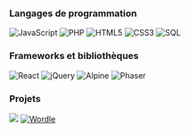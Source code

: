 <!--
**Maria30/Maria30** is a ✨ _special_ ✨ repository because its `README.md` (this file) appears on your GitHub profile.

Here are some ideas to get you started:

- 🔭 I’m currently working on ...
- 🌱 I’m currently learning ...
- 👯 I’m looking to collaborate on ...
- 🤔 I’m looking for help with ...
- 💬 Ask me about ...
- 📫 How to reach me: ...
- 😄 Pronouns: ...
- ⚡ Fun fact: ...
-->

<!-- [![](https://raw.githubusercontent.com/adamalston/adamalston/master/profile.gif)](https://kerckhov3u.dut20.mmi-nancy.fr/) -->

### Langages de programmation

![JavaScript](https://img.shields.io/badge/-JavaScript-000?&logo=JavaScript)
![PHP](https://img.shields.io/badge/-PHP-000?&logo=PHP)
![HTML5](https://img.shields.io/badge/-HTML_5-000?&logo=HTML5)
![CSS3](https://img.shields.io/badge/-CSS_3-000?&logo=CSS3)
![SQL](https://img.shields.io/badge/-SQL-000?&logo=MySQL)

### Frameworks et bibliothèques

![React](https://img.shields.io/badge/-React-000?&logo=React)
![jQuery](https://img.shields.io/badge/-jQuery-000?&logo=jQuery)
![Alpine](https://img.shields.io/badge/-Alpine.js-000?&logo=Alpine.js)
![Phaser](https://img.shields.io/badge/-Phaser3-000?&logo=Phaser3)

### Projets

[![](https://img.shields.io/badge/%20BudgEtu-000)](https://budgetu.trv21.mmi-nancy.fr/)
[![Wordle](https://img.shields.io/badge/%20Wordle-000)](https://kerckhov3u.dut20.mmi-nancy.fr/Wordle/)

<!-- <a href="https://kerckhov3u.dut20.mmi-nancy.fr/"> -->
<!--   <img height="137px" src="https://github-readme-stats.vercel.app/api?username=maria30&hide_title=true&hide_border=true&show_icons=true&include_all_commits=true&count_private=true&line_height=21&text_color=000&icon_color=000&bg_color=0,ea6161,ffc64d,fffc4d,52fa5a&theme=graywhite" /> -->
<!--   <img height="137px" margin="auto" src="https://github-readme-stats.vercel.app/api/top-langs/?username=maria30&hide=html&hide_title=true&hide_border=true&layout=compact&langs_count=6&exclude_repo=comp426,Redventures-Movie-Quotes&text_color=000&icon_color=fff&bg_color=0,90e0ef,00b4d8&theme=graywhite" /> -->
<!-- </a> -->
